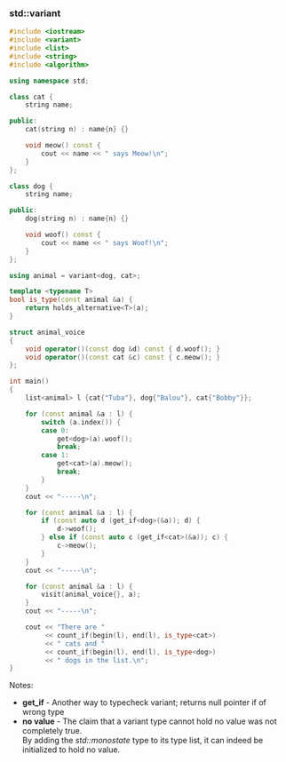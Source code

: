 ### std::variant

```cpp
#include <iostream>
#include <variant>
#include <list>
#include <string>
#include <algorithm>

using namespace std;

class cat {
    string name;

public:
    cat(string n) : name{n} {}

    void meow() const {
        cout << name << " says Meow!\n";
    }
};

class dog {
    string name;

public:
    dog(string n) : name{n} {}

    void woof() const {
        cout << name << " says Woof!\n";
    }
};

using animal = variant<dog, cat>;

template <typename T>
bool is_type(const animal &a) {
    return holds_alternative<T>(a);
}

struct animal_voice
{
    void operator()(const dog &d) const { d.woof(); }
    void operator()(const cat &c) const { c.meow(); }
};

int main()
{
    list<animal> l {cat{"Tuba"}, dog{"Balou"}, cat{"Bobby"}};

    for (const animal &a : l) {
        switch (a.index()) {
        case 0:
            get<dog>(a).woof();
            break;
        case 1:
            get<cat>(a).meow();
            break;
        }
    }
    cout << "-----\n";

    for (const animal &a : l) {
        if (const auto d (get_if<dog>(&a)); d) {
            d->woof();
        } else if (const auto c (get_if<cat>(&a)); c) {
            c->meow();
        }
    }
    cout << "-----\n";

    for (const animal &a : l) {
        visit(animal_voice{}, a);
    }
    cout << "-----\n";

    cout << "There are "
         << count_if(begin(l), end(l), is_type<cat>)
         << " cats and "
         << count_if(begin(l), end(l), is_type<dog>)
         << " dogs in the list.\n";
}
```

Notes:
- **get_if<T>** - Another way to typecheck variant; returns null pointer if of wrong type
- **no value** - The claim that a variant type cannot hold no value was not completely true. \
By adding the *std::monostate* type to its type list, it can indeed be initialized to hold no value.